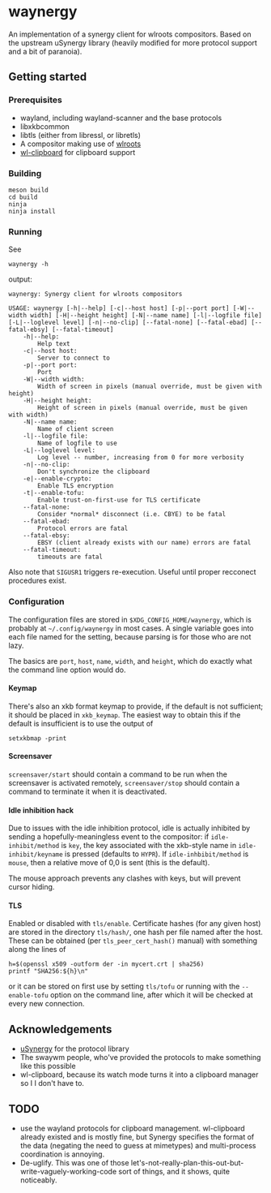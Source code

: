# waynergy

An implementation of a synergy client for wlroots compositors. Based on the 
upstream uSynergy library (heavily modified for more protocol support and
a bit of paranoia).

## Getting started

### Prerequisites

* wayland, including wayland-scanner and the base protocols
* libxkbcommon
* libtls (either from libressl, or libretls)
* A compositor making use of [wlroots](https://github.com/swaywm/wlroots)
* [wl-clipboard](https://github.com/bugaevc/wl-clipboard) for clipboard support

### Building

```
meson build
cd build
ninja
ninja install
```

### Running

See 
```
waynergy -h
```
output:
```
waynergy: Synergy client for wlroots compositors

USAGE: waynergy [-h|--help] [-c|--host host] [-p|--port port] [-W|--width width] [-H|--height height] [-N|--name name] [-l|--logfile file] [-L|--loglevel level] [-n|--no-clip] [--fatal-none] [--fatal-ebad] [--fatal-ebsy] [--fatal-timeout]
	-h|--help:
		Help text
	-c|--host host:
		Server to connect to
	-p|--port port:
		Port
	-W|--width width:
		Width of screen in pixels (manual override, must be given with height)
	-H|--height height:
		Height of screen in pixels (manual override, must be given with width)
	-N|--name name:
		Name of client screen
	-l|--logfile file:
		Name of logfile to use
	-L|--loglevel level:
		Log level -- number, increasing from 0 for more verbosity
	-n|--no-clip:
		Don't synchronize the clipboard
	-e|--enable-crypto:
		Enable TLS encryption
	-t|--enable-tofu:
		Enable trust-on-first-use for TLS certificate
	--fatal-none:
		Consider *normal* disconnect (i.e. CBYE) to be fatal
	--fatal-ebad:
		Protocol errors are fatal
	--fatal-ebsy:
		EBSY (client already exists with our name) errors are fatal
	--fatal-timeout:
		timeouts are fatal

```

Also note that `SIGUSR1` triggers re-execution. Useful until proper recconect
procedures exist. 
### Configuration

The configuration files are stored in `$XDG_CONFIG_HOME/waynergy`, which is
probably at `~/.config/waynergy` in most cases. A single variable goes into 
each file named for the setting, because parsing is for those who are not lazy.

The basics are `port`, `host`, `name`, `width`, and `height`, which do exactly
what the command line option would do. 

#### Keymap

There's also an xkb format keymap to provide, if the default is not sufficient;
it should be placed in `xkb_keymap`. The easiest way to obtain this if the
default is insufficient is to use the output of
```
setxkbmap -print
```

#### Screensaver

`screensaver/start` should contain a command to be run when the screensaver is
activated remotely, `screensaver/stop` should contain a command to terminate
it when it is deactivated. 

#### Idle inhibition hack

Due to issues with the idle inhibition protocol, idle is actually inhibited by
sending a hopefully-meaningless event to the compositor: if `idle-inhibit/method`
is `key`, the key associated with the xkb-style name in `idle-inhibit/keyname` is
pressed (defaults to `HYPR`). If `idle-inhbibit/method` is `mouse`, then a relative 
move of 0,0 is sent (this is the default). 

The mouse approach prevents any clashes with keys, but will prevent cursor
hiding.

#### TLS

Enabled or disabled with `tls/enable`. Certificate hashes (for any given host) 
are stored in the directory `tls/hash/`, one hash per file named after the
host. These can be obtained (per `tls_peer_cert_hash()` manual) with something 
along the lines of
```
h=$(openssl x509 -outform der -in mycert.crt | sha256)
printf "SHA256:${h}\n"
```
or it can be stored on first use by setting `tls/tofu` or running with the 
`--enable-tofu` option on the command line, after which it will be checked
at every new connection.

## Acknowledgements

* [uSynergy](https://github.com/symless/synergy-micro-client) for the protocol library
* The swaywm people, who've provided the protocols to make something like this
possible
* wl-clipboard, because its watch mode turns it into a clipboard manager so I
I don't have to.

## TODO

* use the wayland protocols for clipboard management. wl-clipboard already existed
and is mostly fine, but Synergy specifies the format of the data (negating the 
need to guess at mimetypes) and multi-process coordination is annoying. 
* De-uglify. This was one of those let's-not-really-plan-this-out-but-write-vaguely-working-code
sort of things, and it shows, quite noticeably. 
